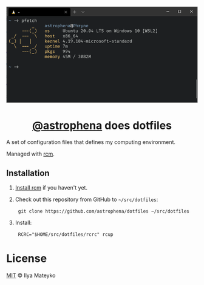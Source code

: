 <div align="center">
  <br>
  <img src="images/wsl2.png" alt="WSL2 screenshot">
  <h1><a href="https://github.com/astrophena">@astrophena</a> does dotfiles</h1>
</div>

A set of configuration files that defines my computing environment.

Managed with [rcm](https://github.com/thoughtbot/rcm).

## Installation

1. [Install rcm](https://github.com/thoughtbot/rcm#installation)
   if you haven't yet.

2. Check out this repository from GitHub to `~/src/dotfiles`:

        git clone https://github.com/astrophena/dotfiles ~/src/dotfiles

3. Install:

        RCRC="$HOME/src/dotfiles/rcrc" rcup

# License

[MIT](LICENSE.md) © Ilya Mateyko
